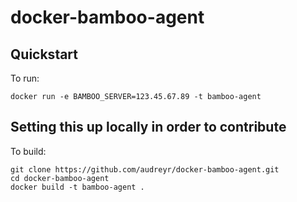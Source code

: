 # docker-bamboo-agent

## Quickstart

To run:

    docker run -e BAMBOO_SERVER=123.45.67.89 -t bamboo-agent

## Setting this up locally in order to contribute

To build:

    git clone https://github.com/audreyr/docker-bamboo-agent.git
    cd docker-bamboo-agent
    docker build -t bamboo-agent .
